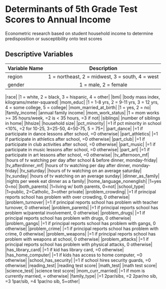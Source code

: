# Determinants of 5th Grade Test Scores to Annual Income
Econometric research based on student household income to determine predisposition or susceptibility onto test scores

## Descriptive Variables

| Variable Name  | Description |
| ------------- |:-------------:|
| region      | 1 = northeast, 2 = midwest, 3 = south, 4 = west     |
|gender|1 = male, 2 = female|


|race| |1 = white, 2 = black, 3 = hispanic, 4 = other|
|bmi| |body mass index, kilograms/meter-squared|
|mom_educ| |1 = 1-8 yrs, 2 = 9-11 yrs, 3 = 12 yrs, 4 = some college, 5 = college|
|mom_married_at_birth| |1 = yes, 2 = no|
|family_income| |annual family income|
|mom_work_status| |1 = mom works >= 35 hours/week, =2 is < 35 hours, =3 if not|
|siblings| |number of siblings in home|
|hhsize| |household size|
|pct_minority| |=1 if pct minority in school <10%, =2 for 10-25, 3=25-50, 4=50-75, 5 = 75+|
|part_dance| |=1 if participate in dance lessons after school, =0 otherwise|
|part_athletics| |=1 if participate in athletics after school, =0 otherwise|
|part_club| |=1 if participate in club activities after school, =0 otherwise|
|part_music| |=1 if participate in music lessons after school, =0 otherwise|
|part_art| |=1 if participate in art lessons after school, =0 otherwise|
|tv_afternoon_mf| |hours of tv watching per day after school & before dinner, monday-friday|
|tv_afterdinner_mf| |hours of tv watching per day after dinner, monday-friday|
|tv_saturday| |hours of tv watching on an average saturday|
|tv_sunday| |hours of tv watching on an average sunday|
|dinner_as_family| |nights per week eat dinner as a family|
|home_language_nonenglish| |1=yes 0=no|
|both_parents| |1=living w/ both parents, 0=not|
|school_type| |1=public, 2=Catholic, 3=other private|
|problem_crowding| |=1 if principal reports school has problem with over crowding, 0 otherwise|
|problem_turnover| |=1 if principal reports school has problem with teacher turnover, 0 otherwise|
|problem_parents| |=1 if principal reports school has problem w/parental involvement, 0 otherwise|
|problem_drugs| |=1 if principal reports school has problem with drugs, 0 otherwise|
|problem_gangs| |=1 if principal reports school has problem with gangs, 0 otherwise|
|problem_crime| |=1 if principal reports school has problem with crime, 0 otherwise|
|problem_weapons| |=1 if principal reports school has problem with weapons at school, 0 otherwise|
|problem_attacks| |=1 if principal reports school has problem with physical attacks, 0 otherwise|
|has_library_card| |=1 if kid has library card, =0 otherwise|
|has_home_computer| |=1 if kids has access to home computer, =0 otherwise|
|school_has_security| |=1 if school hires security guards, =0 otherwise|
|reading_test| |reading test score|
|math_test| |math test score|
|science_test| |science test score|
|mom_curr_married| |=1 if mom is currently married, = otherwise|
|family_type| |=1 2par/sibs, =2 2par/no sib, =3 1par/sib, =4 1par/no sib, 5=other|
